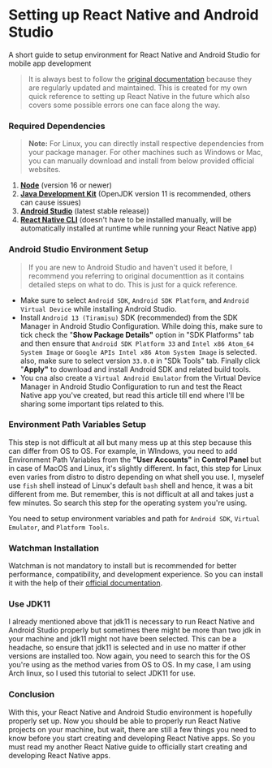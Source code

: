 # Setting up React Native and Android Studio

A short guide to setup environment for React Native and Android Studio for mobile app development

> It is always best to follow the [original documentation](https://reactnative.dev/docs/environment-setup?guide=native&os=linux "Official documentation for setting up React Native environment") because they are regularly updated and maintained. This is created for my own quick reference to setting up React Native in the future which also covers some possible errors one can face along the way.

### Required Dependencies

> **Note:** For Linux, you can directly install respective dependencies from your package manager. For other machines such as Windows or Mac, you can manually download and install from below provided official websites.

1. **[Node](https://nodejs.org/en/download "Download Node.js for your machine")** (version 16 or newer)
2. **[Java Development Kit](https://adoptium.net/temurin/releases/?version=11 "Download OpenJDK11 for your machine")** (OpenJDK version 11 is recommended, others can cause issues)
3. **[Android Studio](https://developer.android.com/studio "Download Android Studio for your machine")** (latest stable release))
4. **[React Native CLI](https://reactnative.dev/ "React Native Official Site")** (doesn't have to be installed manually, will be automatically installed at runtime while running your React Native app)

### Android Studio Environment Setup

> If you are new to Android Studio and haven't used it before, I recommend you referring to original documenttion as it contains detailed steps on what to do. This is just for a quick reference.

- Make sure to select `Android SDK`, `Android SDK Platform`, and `Android Virtual Device` while installing Android Studio.
- Install `Android 13 (Tiramisu)` SDK (recommended) from the SDK Manager in Android Studio Configuration. While doing this, make sure to tick check the "**Show Package Details"** option in "SDK Platforms" tab and then ensure that `Android SDK Platform 33` and `Intel x86 Atom_64 System Image` or `Google APIs Intel x86 Atom System Image` is selected. also, make sure to select version `33.0.0` in "SDk Tools" tab. Finally click "**Apply"** to download and install Android SDK and related build tools.
- You cna also create a `Virtual Android Emulator` from the Virtual Device Manager in Android Studio Configuration to run and test the React Native app you've created, but read this article till end where I'll be sharing some important tips related to this.

### Environment Path Variables Setup

This step is not difficult at all but many mess up at this step because this can differ from OS to OS. For example, in WIndows, you need to add Environment Path Variables from the **"User Accounts"** in **Control Panel** but in case of MacOS and Linux, it's slightly different. In fact, this step for Linux even varies from distro to distro depending on what shell you use. I, myselef use `fish` shell instead of Linux's default `bash` shell and hence, it was a bit different from me. But remember, this is not difficult at all and takes just a few minutes. So search this step for the operating system you're using.

You need to setup environment variables and path for `Android SDK`, `Virtual Emulator`, and `Platform Tools`.

### Watchman Installation

Watchman is not mandatory to install but is recommended for better performance, compatibility, and development experience. So you can install it with the help of their [official documentation](https://facebook.github.io/watchman/docs/install#buildinstall "Watchman Installation Guide").

### Use JDK11

I already mentioned above that jdk11 is necessary to run React Native and Android Studio properly but sometimes there might be more than two jdk in your machine and jdk11 might not have been selected. This can be a headache, so ensure that jdk11 is selected and in use no matter if other versions are installed too. Now again, you need to search this for the OS you're using as the method varies from OS to OS. In my case, I am using Arch linux, so I used this tutorial to select JDK11 for use.

### Conclusion

With this, your React Native and Android Studio environment is hopefully properly set up. Now you should be able to properly run React Native projects on your machine, but wait, there are still a few things you need to know before you start creating and developing React Native apps. So you must read my another React Native guide to officially start creating and developing React Native apps.
